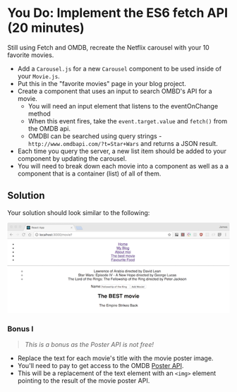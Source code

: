 # You Do: Implement the ES6 fetch API (20 minutes) #

Still using Fetch and OMDB, recreate the Netflix carousel with your 10 favorite movies. 

- Add a `Carousel.js` for a new `Carousel` component to be used inside of your `Movie.js`.
- Put this in the "favorite movies" page in your blog project.
- Create a component that uses an input to search OMBD's API for a movie.
	- You will need an input element that listens to the eventOnChange method
	- When this event fires, take the `event.target.value` and `fetch()` from the OMDB api. 
	- OMDBI can be searched using query strings - `http://www.omdbapi.com/?t=Star+Wars` and returns a JSON result.
- Each time you query the server, a new list item should be added to your component by updating the carousel.
- You will need to break down each movie into a component as well as a a component that is a container (list) of all of them.

## Solution

Your solution should look similar to the following:

![SOLUTION.png](SOLUTION.png)

### Bonus I ###

> *This is a bonus as the Poster API is not free!*

- Replace the text for each movie's title with the movie poster image.
- You'll need to pay to get access to the OMDB [Poster API](http://www.beforethecode.com/projects/omdb/apikey.aspx). 
- This will be a replacement of the text element with an `<img>` element pointing to the result of the movie poster API.